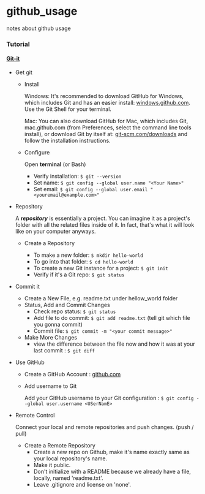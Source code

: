 # github_usage
notes about github usage


### Tutorial
#### [Git-it](http://jlord.us/git-it/)
- Get git
  - Install
  
    Windows: It's recommended to download GitHub for Windows, which includes Git and has an easier install: [windows.github.com](http://windows.github.com/). Use the Git Shell for your terminal.
    
    Mac: You can also download GitHub for Mac, which includes Git, mac.github.com (from Preferences, select the command line tools install), or download Git by itself at: [git-scm.com/downloads](http://git-scm.com/downloads) and follow the installation instructions.
  
  - Configure
  
    Open **terminal** (or Bash)
    - Verify installation:  `$ git --version`
    - Set name: `$ git config --global user.name "<Your Name>"`
    - Set email: `$ git config --global user.email "<youremail@example.com>"`
    
- Repository
  
  A _**repository**_ is essentially a project. You can imagine it as a project's folder with all the related files inside of it. In fact, that's what it will look like on your computer anyways.
  
  - Create a Repository
  
    - To make a new folder: `$ mkdir hello-world`
    - To go into that folder: `$ cd hello-world`
    - To create a new Git instance for a project: `$ git init`
    - Verify if it's a Git repo: `$ git status`
  
- Commit it
  - Create a New File, e.g. readme.txt under hellow_world folder
  - Status, Add and Commit Changes
    - Check repo status: `$ git status`
    - Add file to do commit: `$ git add readme.txt` (tell git which file you gonna commit)
    - Commit file: `$ git commit -m "<your commit message>"`
  - Make More Changes
    -  view the difference between the file now and how it was at your last commit : `$ git diff`

- Use GitHub
  - Create a GitHub Account : [github.com](http://github.com/)
  - Add username to Git
  
    Add your GitHub username to your Git configuration : `$ git config --global user.username <USerNamE>`
  
- Remote Control
  
  Connect your local and remote repositories and push changes. (push / pull)
  - Create a Remote Repository   
    - Create a new repo on Github, make it's name exactly same as your local repository's name. 
    - Make it public.
    - Don't initialize with a README because we already have a file, locally, named 'readme.txt'.
    - Leave .gitignore and license on 'none'.
  


